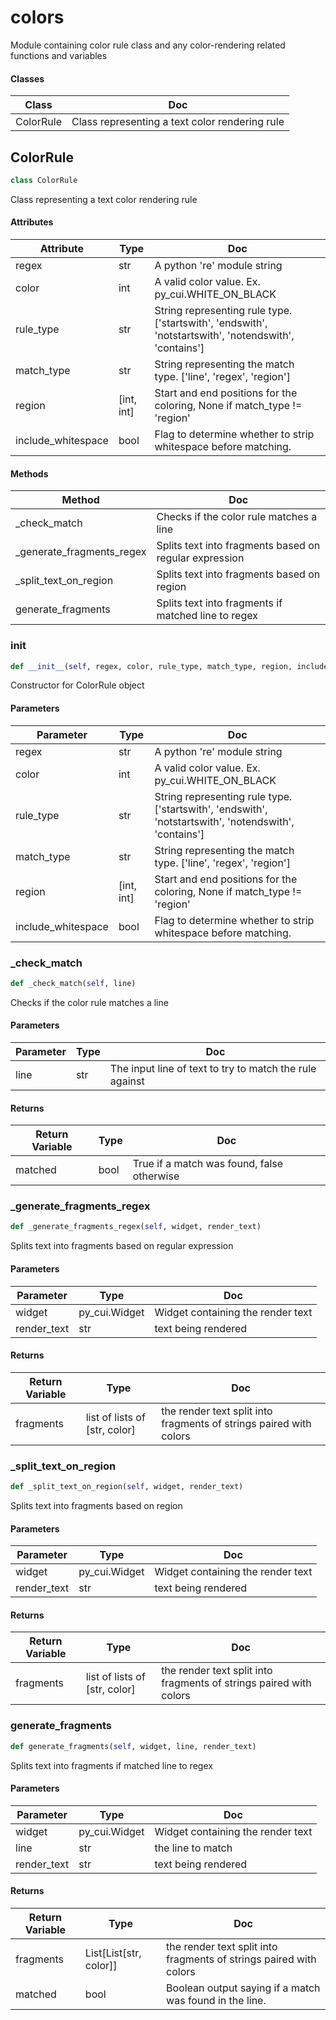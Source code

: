 # colors

Module containing color rule class and any color-rendering related functions and variables



#### Classes

 Class  | Doc
-----|-----
 ColorRule | Class representing a text color rendering rule




## ColorRule

```python
class ColorRule
```

Class representing a text color rendering rule




#### Attributes

 Attribute  | Type  | Doc
-----|----------|-----
 regex  |  str | A python 're' module string
 color  |  int | A valid color value. Ex. py_cui.WHITE_ON_BLACK
 rule_type  |  str | String representing rule type. ['startswith', 'endswith', 'notstartswith', 'notendswith', 'contains']
 match_type  |  str | String representing the match type. ['line', 'regex', 'region']
 region  |  [int, int] | Start and end positions for the coloring, None if match_type != 'region'
 include_whitespace  |  bool | Flag to determine whether to strip whitespace before matching.

#### Methods

 Method  | Doc
-----|-----
 _check_match | Checks if the color rule matches a line
 _generate_fragments_regex | Splits text into fragments based on regular expression
 _split_text_on_region | Splits text into fragments based on region
 generate_fragments | Splits text into fragments if matched line to regex




### __init__

```python
def __init__(self, regex, color, rule_type, match_type, region, include_whitespace, logger)
```

Constructor for ColorRule object




#### Parameters

 Parameter  | Type  | Doc
-----|----------|-----
 regex  |  str | A python 're' module string
 color  |  int | A valid color value. Ex. py_cui.WHITE_ON_BLACK
 rule_type  |  str | String representing rule type. ['startswith', 'endswith', 'notstartswith', 'notendswith', 'contains']
 match_type  |  str | String representing the match type. ['line', 'regex', 'region']
 region  |  [int, int] | Start and end positions for the coloring, None if match_type != 'region'
 include_whitespace  |  bool | Flag to determine whether to strip whitespace before matching.





### _check_match

```python
def _check_match(self, line)
```

Checks if the color rule matches a line




#### Parameters

 Parameter  | Type  | Doc
-----|----------|-----
 line  |  str | The input line of text to try to match the rule against

#### Returns

 Return Variable  | Type  | Doc
-----|----------|-----
 matched  |  bool | True if a match was found, false otherwise





### _generate_fragments_regex

```python
def _generate_fragments_regex(self, widget, render_text)
```

Splits text into fragments based on regular expression




#### Parameters

 Parameter  | Type  | Doc
-----|----------|-----
 widget  |  py_cui.Widget | Widget containing the render text
 render_text  |  str | text being rendered

#### Returns

 Return Variable  | Type  | Doc
-----|----------|-----
 fragments  |  list of lists of [str, color] | the render text split into fragments of strings paired with colors





### _split_text_on_region

```python
def _split_text_on_region(self, widget, render_text)
```

Splits text into fragments based on region




#### Parameters

 Parameter  | Type  | Doc
-----|----------|-----
 widget  |  py_cui.Widget | Widget containing the render text
 render_text  |  str | text being rendered

#### Returns

 Return Variable  | Type  | Doc
-----|----------|-----
 fragments  |  list of lists of [str, color] | the render text split into fragments of strings paired with colors





### generate_fragments

```python
def generate_fragments(self, widget, line, render_text)
```

Splits text into fragments if matched line to regex




#### Parameters

 Parameter  | Type  | Doc
-----|----------|-----
 widget  |  py_cui.Widget | Widget containing the render text
 line  |  str | the line to match
 render_text  |  str | text being rendered

#### Returns

 Return Variable  | Type  | Doc
-----|----------|-----
 fragments  |  List[List[str, color]] | the render text split into fragments of strings paired with colors
 matched  |  bool | Boolean output saying if a match was found in the line.








